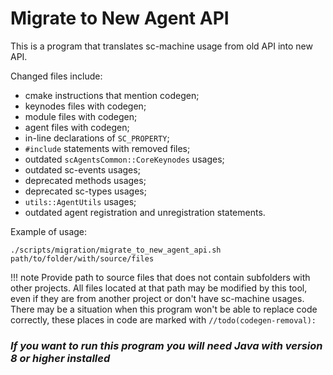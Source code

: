 # **Migrate to New Agent API**

This is a program that translates sc-machine usage from old API into new API.

Changed files include:

- cmake instructions that mention codegen;
- keynodes files with codegen;
- module files with codegen;
- agent files with codegen;
- in-line declarations of `SC_PROPERTY`;
- `#include` statements with removed files;
- outdated `scAgentsCommon::CoreKeynodes` usages;
- outdated sc-events usages;
- deprecated methods usages;
- deprecated sc-types usages;
- `utils::AgentUtils` usages;
- outdated agent registration and unregistration statements.

Example of usage:
```shell
./scripts/migration/migrate_to_new_agent_api.sh path/to/folder/with/source/files
```

!!! note
    Provide path to source files that does not contain subfolders with other projects.
    All files located at that path may be modified by this tool, even if they are from another project or don't have sc-machine usages.
There may be a situation when this program won't be able to replace code correctly, these places in code are marked with `//todo(codegen-removal):`

### **_If you want to run this program you will need Java with version 8 or higher installed_**
